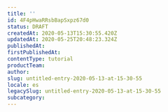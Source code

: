```yaml
---
title: ''
id: 4F4pHwaRRsbBapSxpz67d0
status: DRAFT
createdAt: 2020-05-13T15:30:55.420Z
updatedAt: 2020-05-25T20:48:23.324Z
publishedAt: 
firstPublishedAt: 
contentType: tutorial
productTeam: 
author: 
slug: untitled-entry-2020-05-13-at-15-30-55
locale: es
legacySlug: untitled-entry-2020-05-13-at-15-30-55
subcategory: 
---
```



